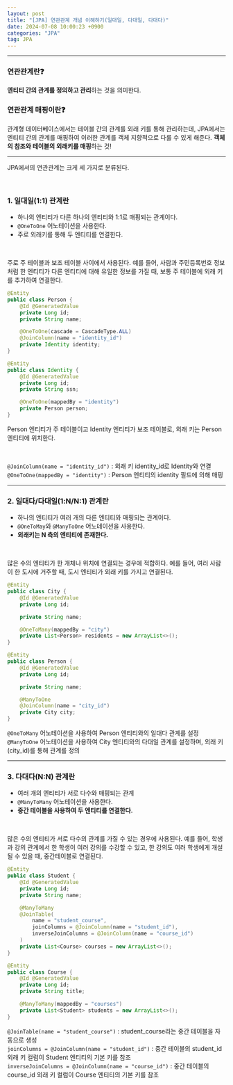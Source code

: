 ```yaml
---
layout: post
title: "[JPA] 연관관계 개념 이해하기(일대일, 다대일, 다대다)"
date: 2024-07-08 10:00:23 +0900
categories: "JPA"
tag: JPA
---  
```


---
<script async src="https://pagead2.googlesyndication.com/pagead/js/adsbygoogle.js?client=ca-pub-3561381376929023"
     crossorigin="anonymous"></script>
<ins class="adsbygoogle"
     style="display:block; text-align:center;"
     data-ad-layout="in-article"
     data-ad-format="fluid"
     data-ad-client="ca-pub-3561381376929023"
     data-ad-slot="1405810651"></ins>
<script>
     (adsbygoogle = window.adsbygoogle || []).push({});
</script>

### 연관관계란❓
**엔티티 간의 관계를 정의하고 관리**하는 것을 의미한다.

### 연관관계 매핑이란❓
관계형 데이터베이스에서는 테이블 간의 관계를 외래 키를 통해 관리하는데, JPA에서는 엔티티 간의 관계를 매핑하여 이러한 관계를 객체 지향적으로 다룰 수 있게 해준다. **객체의 참조와 테이블의 외래키를 매핑**하는 것! 

---

JPA에서의 연관관계는 크게 세 가지로 분류된다.

<br>

### 1. 일대일(1:1) 관계란
- 하나의 엔티티가 다른 하나의 엔티티와 1:1로 매핑되는 관계이다. 
- `@OneToOne` 어노테이션을 사용한다.
- 주로 외래키를 통해 두 엔티티를 연결한다.  

<br>

주로 주 테이블과 보조 테이블 사이에서 사용된다. 예를 들어, 사람과 주민등록번호 정보처럼 한 엔티티가 다른 엔티티에 대해 유일한 정보를 가질 때, 보통 주 테이블에 외래 키를 추가하여 연결한다.  

```java
@Entity
public class Person {
    @Id @GeneratedValue
    private Long id;
    private String name;

    @OneToOne(cascade = CascadeType.ALL)
    @JoinColumn(name = "identity_id")
    private Identity identity;
}

@Entity
public class Identity {
    @Id @GeneratedValue
    private Long id;
    private String ssn;

    @OneToOne(mappedBy = "identity")
    private Person person;
}
```
Person 엔티티가 주 테이블이고 Identity 엔티티가 보조 테이블로, 외래 키는 Person 엔티티에 위치한다.  

<br>

`@JoinColumn(name = "identity_id")` : 외래 키 identity_id로 Identity와 연결   
`@OneToOne(mappedBy = "identity")` : Person 엔티티의 identity 필드에 의해 매핑   

---

### 2. 일대다/다대일(1:N/N:1) 관계란
- 하나의 엔티티가 여러 개의 다른 엔티티와 매핑되는 관계이다. 
- `@OneToMay`와 `@ManyToOne` 어노테이션을 사용한다.
- **외래키는 N 측의 엔티티에 존재한다.**

<br>

많은 수의 엔티티가 한 개체나 위치에 연결되는 경우에 적합하다. 예를 들어, 여러 사람이 한 도시에 거주할 때, 도시 엔티티가 외래 키를 가지고 연결된다. 

```java
@Entity
public class City {
    @Id @GeneratedValue
    private Long id;

    private String name;

    @OneToMany(mappedBy = "city")
    private List<Person> residents = new ArrayList<>();
}

@Entity
public class Person {
    @Id @GeneratedValue
    private Long id;

    private String name;

    @ManyToOne
    @JoinColumn(name = "city_id")
    private City city;
}
```
`@OneToMany` 어노테이션을 사용하여 Person 엔티티와의 일대다 관계를 설정   
`@ManyToOne` 어노테이션을 사용하여 City 엔티티와의 다대일 관계를 설정하며, 외래 키(city_id)를 통해 관계를 정의  

---

### 3. 다대다(N:N) 관계란
- 여러 개의 엔티티가 서로 다수와 매핑되는 관계
- `@ManyToMany` 어노테이션을 사용한다.
- **중간 테이블을 사용하여 두 엔티티를 연결한다.**

<br>

많은 수의 엔티티가 서로 다수의 관계를 가질 수 있는 경우에 사용된다. 예를 들어, 학생과 강의 관계에서 한 학생이 여러 강의를 수강할 수 있고, 한 강의도 여러 학생에게 개설될 수 있을 때, 중간테이블로 연결된다.  

```java
@Entity
public class Student {
    @Id @GeneratedValue
    private Long id;
    private String name;

    @ManyToMany
    @JoinTable(
        name = "student_course",
        joinColumns = @JoinColumn(name = "student_id"),
        inverseJoinColumns = @JoinColumn(name = "course_id")
    )
    private List<Course> courses = new ArrayList<>();
}

@Entity
public class Course {
    @Id @GeneratedValue
    private Long id;
    private String title;

    @ManyToMany(mappedBy = "courses")
    private List<Student> students = new ArrayList<>();
}
```
`@JoinTable(name = "student_course")` : student_course라는 중간 테이블을 자동으로 생성    
`joinColumns = @JoinColumn(name = "student_id")` : 중간 테이블의 student_id 외래 키 컬럼이 Student 엔티티의 기본 키를 참조   
`inverseJoinColumns = @JoinColumn(name = "course_id")` : 중간 테이블의 course_id 외래 키 컬럼이 Course 엔티티의 기본 키를    참조



